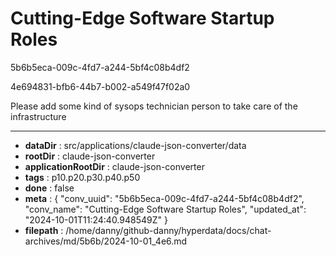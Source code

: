 # Cutting-Edge Software Startup Roles

5b6b5eca-009c-4fd7-a244-5bf4c08b4df2

4e694831-bfb6-44b7-b002-a549f47f02a0

Please add some kind of sysops technician person to take care of the infrastructure

---

* **dataDir** : src/applications/claude-json-converter/data
* **rootDir** : claude-json-converter
* **applicationRootDir** : claude-json-converter
* **tags** : p10.p20.p30.p40.p50
* **done** : false
* **meta** : {
  "conv_uuid": "5b6b5eca-009c-4fd7-a244-5bf4c08b4df2",
  "conv_name": "Cutting-Edge Software Startup Roles",
  "updated_at": "2024-10-01T11:24:40.948549Z"
}
* **filepath** : /home/danny/github-danny/hyperdata/docs/chat-archives/md/5b6b/2024-10-01_4e6.md